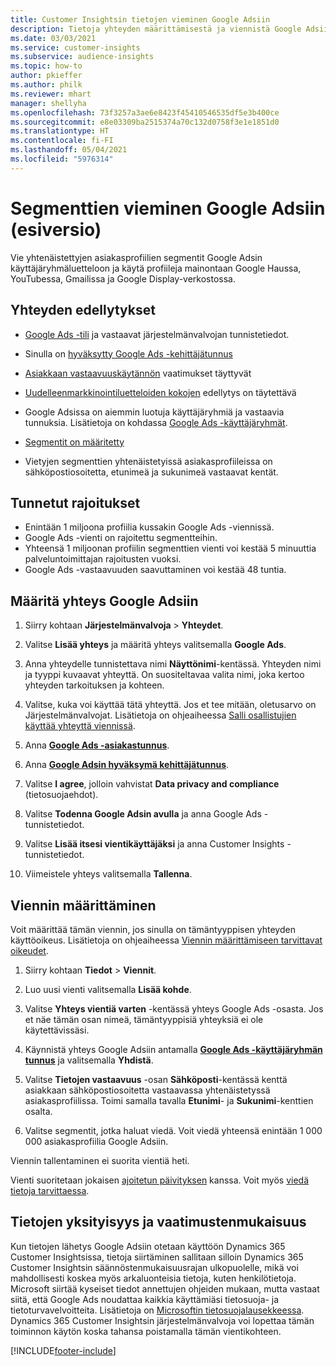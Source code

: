 ```yaml
---
title: Customer Insightsin tietojen vieminen Google Adsiin
description: Tietoja yhteyden määrittämisestä ja viennistä Google Adsiin.
ms.date: 03/03/2021
ms.service: customer-insights
ms.subservice: audience-insights
ms.topic: how-to
author: pkieffer
ms.author: philk
ms.reviewer: mhart
manager: shellyha
ms.openlocfilehash: 73f3257a3ae6e8423f45410546535df5e3b400ce
ms.sourcegitcommit: e8e03309ba2515374a70c132d0758f3e1e1851d0
ms.translationtype: HT
ms.contentlocale: fi-FI
ms.lasthandoff: 05/04/2021
ms.locfileid: "5976314"
---
```

# <a name="export-segments-to-google-ads-preview"></a>Segmenttien vieminen Google Adsiin (esiversio)

Vie yhtenäistettyjen asiakasprofiilien segmentit Google Adsin käyttäjäryhmäluetteloon ja käytä profiileja mainontaan Google Haussa, YouTubessa, Gmailissa ja Google Display-verkostossa. 

## <a name="prerequisites-for-connection"></a>Yhteyden edellytykset

-   [Google Ads -tili](https://ads.google.com/) ja vastaavat järjestelmänvalvojan tunnistetiedot.
-   Sinulla on [hyväksytty Google Ads -kehittäjätunnus](https://developers.google.com/google-ads/api/docs/first-call/dev-token) 
-   [Asiakkaan vastaavuuskäytännön](https://support.google.com/adspolicy/answer/6299717) vaatimukset täyttyvät
-   [Uudelleenmarkkinointiluetteloiden kokojen](https://support.google.com/google-ads/answer/7558048) edellytys on täytettävä 

-   Google Adsissa on aiemmin luotuja käyttäjäryhmiä ja vastaavia tunnuksia. Lisätietoja on kohdassa [Google Ads -käyttäjäryhmät](https://support.google.com/google-ads/answer/7558048?hl=en#:~:text=Audience%20lists%20is%20a%20section,Display%20Network%20through%20remarketing%20campaigns.).
-   [Segmentit on määritetty](segments.md)
-   Vietyjen segmenttien yhtenäistetyissä asiakasprofiileissa on sähköpostiosoitetta, etunimeä ja sukunimeä vastaavat kentät.

## <a name="known-limitations"></a>Tunnetut rajoitukset

- Enintään 1 miljoona profiilia kussakin Google Ads -viennissä.
- Google Ads -vienti on rajoitettu segmentteihin.
- Yhteensä 1 miljoonan profiilin segmenttien vienti voi kestää 5 minuuttia palveluntoimittajan rajoitusten vuoksi. 
- Google Ads -vastaavuuden saavuttaminen voi kestää 48 tuntia.

## <a name="set-up-connection-to-google-ads"></a>Määritä yhteys Google Adsiin

1. Siirry kohtaan **Järjestelmänvalvoja** > **Yhteydet**.

1. Valitse **Lisää yhteys** ja määritä yhteys valitsemalla **Google Ads**.

1. Anna yhteydelle tunnistettava nimi **Näyttönimi**-kentässä. Yhteyden nimi ja tyyppi kuvaavat yhteyttä. On suositeltavaa valita nimi, joka kertoo yhteyden tarkoituksen ja kohteen.

1. Valitse, kuka voi käyttää tätä yhteyttä. Jos et tee mitään, oletusarvo on Järjestelmänvalvojat. Lisätietoja on ohjeaiheessa [Salli osallistujien käyttää yhteyttä viennissä](connections.md#allow-contributors-to-use-a-connection-for-exports).

1. Anna **[Google Ads -asiakastunnus](https://support.google.com/google-ads/answer/1704344)**.

1. Anna **[Google Adsin hyväksymä kehittäjätunnus](https://developers.google.com/google-ads/api/docs/first-call/dev-token)**.

1. Valitse **I agree**, jolloin vahvistat **Data privacy and compliance** (tietosuojaehdot).

1. Valitse **Todenna Google Adsin avulla** ja anna Google Ads -tunnistetiedot.

1. Valitse **Lisää itsesi vientikäyttäjäksi** ja anna Customer Insights -tunnistetiedot.

1. Viimeistele yhteys valitsemalla **Tallenna**. 

## <a name="configure-an-export"></a>Viennin määrittäminen

Voit määrittää tämän viennin, jos sinulla on tämäntyyppisen yhteyden käyttöoikeus. Lisätietoja on ohjeaiheessa [Viennin määrittämiseen tarvittavat oikeudet](export-destinations.md#set-up-a-new-export).

1. Siirry kohtaan **Tiedot** > **Viennit**.

1. Luo uusi vienti valitsemalla **Lisää kohde**.

1. Valitse **Yhteys vientiä varten** -kentässä yhteys Google Ads -osasta. Jos et näe tämän osan nimeä, tämäntyyppisiä yhteyksiä ei ole käytettävissäsi.

1. Käynnistä yhteys Google Adsiin antamalla **[Google Ads -käyttäjäryhmän tunnus](https://support.google.com/google-ads/answer/7558048?hl=en#:~:text=Audience%20lists%20is%20a%20section,Display%20Network%20through%20remarketing%20campaigns.)** ja valitsemalla **Yhdistä**.

1. Valitse **Tietojen vastaavuus** -osan **Sähköposti**-kentässä kenttä asiakkaan sähköpostiosoitetta vastaavassa yhtenäistetyssä asiakasprofiilissa. Toimi samalla tavalla **Etunimi**- ja **Sukunimi**-kenttien osalta.

1. Valitse segmentit, jotka haluat viedä. Voit viedä yhteensä enintään 1 000 000 asiakasprofiilia Google Adsiin.

Viennin tallentaminen ei suorita vientiä heti.

Vienti suoritetaan jokaisen [ajoitetun päivityksen](system.md#schedule-tab) kanssa. Voit myös [viedä tietoja tarvittaessa](export-destinations.md#run-exports-on-demand). 

## <a name="data-privacy-and-compliance"></a>Tietojen yksityisyys ja vaatimustenmukaisuus

Kun tietojen lähetys Google Adsiin otetaan käyttöön Dynamics 365 Customer Insightsissa, tietoja siirtäminen sallitaan silloin Dynamics 365 Customer Insightsin säännöstenmukaisuusrajan ulkopuolelle, mikä voi mahdollisesti koskea myös arkaluonteisia tietoja, kuten henkilötietoja. Microsoft siirtää kyseiset tiedot annettujen ohjeiden mukaan, mutta vastaat siitä, että Google Ads noudattaa kaikkia käyttämiäsi tietosuoja- ja tietoturvavelvoitteita. Lisätietoja on [Microsoftin tietosuojalausekkeessa](https://go.microsoft.com/fwlink/?linkid=396732).
Dynamics 365 Customer Insightsin järjestelmänvalvoja voi lopettaa tämän toiminnon käytön koska tahansa poistamalla tämän vientikohteen.


[!INCLUDE[footer-include](../includes/footer-banner.md)]
